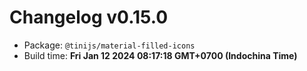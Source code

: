 # Changelog v0.15.0

- Package: `@tinijs/material-filled-icons`
- Build time: **Fri Jan 12 2024 08:17:18 GMT+0700 (Indochina Time)**

